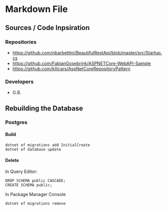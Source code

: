 ﻿# Markdown File

## Sources / Code Inpsiration

### Repositories

- https://github.com/nbarbettini/BeautifulRestApi/blob/master/src/Startup.cs
- https://github.com/FabianGosebrink/ASPNETCore-WebAPI-Sample
- https://github.com/kilicars/AspNetCoreRepositoryPattern

### Developers

- G.B.

## Rebuilding the Database

### Postgres

#### Build
```
dotnet ef migrations add InitialCreate
dotnet ef database update

```
#### Delete
In Query Editor:
```
DROP SCHEMA public CASCADE;
CREATE SCHEMA public;

```
In Package Manager Console
```
dotnet ef migrations remove
```